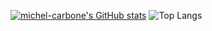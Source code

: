 [![michel-carbone's GitHub stats](https://github-readme-stats.vercel.app/api?username=michel-carbone&hide_title=false&hide_rank=true&show_icons=true&include_all_commits=true&line_height=16)](https://github.com/michel-carbone/github-readme-stats)
![Top Langs](https://github-readme-stats.vercel.app/api/top-langs/?username=michel-carbone&layout=compact)

<!--
### Hi there 👋
**michel-carbone/michel-carbone** is a ✨ _special_ ✨ repository because its `README.md` (this file) appears on your GitHub profile.

Here are some ideas to get you started:

- 🔭 I’m currently working on ...
- 🌱 I’m currently learning ...
- 👯 I’m looking to collaborate on ...
- 🤔 I’m looking for help with ...
- 💬 Ask me about ...
- 📫 How to reach me: ...
- 😄 Pronouns: ...
- ⚡ Fun fact: ...
-->
